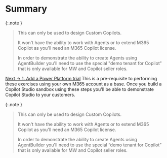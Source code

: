 # Summary
{:.note } 
> This can only be used to design Custom Copilots.  
> 
> It won't have the ability to work with Agents or to extend M365 Copilot as you'll need an M365 Copilot license.  
> 
> In order to demonstrate the ability to create Agents using AgentBuilder you'll need to use the special "demo tenant for Copilot" that is only available for MW and Copilot seller roles.

[Next → 1. Add a Power Platform trial](0001-EN.md)
This is a pre-requisite to performing these exercises using your own M365 account as a base.  Once you build a Copilot Studio sandbox using these steps you'll be able to demonstrate Copilot Studio to your customers.

{:.note } 
> This can only be used to design Custom Copilots.  
> 
> It won't have the ability to work with Agents or to extend M365 Copilot as you'll need an M365 Copilot license.  
> 
> In order to demonstrate the ability to create Agents using AgentBuilder you'll need to use the special “demo tenant for Copilot” that is only available for MW and Copilot seller roles.